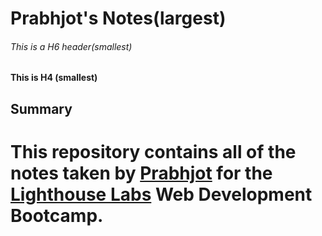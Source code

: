 # Prabhjot's Notes(largest)

###### This is a H6 header(smallest)
#### This is H4 (smallest)

## Summary

# This repository contains all of the notes taken by [Prabhjot](https://github.com/prabhjotka) for the [Lighthouse Labs](https://www.lighthouselabs.ca/) Web Development Bootcamp.


